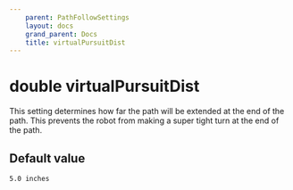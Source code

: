 ```yaml
---
    parent: PathFollowSettings
    layout: docs
    grand_parent: Docs
    title: virtualPursuitDist
---
```

# double virtualPursuitDist
This setting determines how far the path will be extended at the end of the path. This prevents the robot from making a super tight turn at the end of the path. 

## Default value
`5.0 inches`